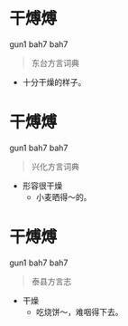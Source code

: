 # 干煿煿
gun1 bah7 bah7
> 东台方言词典
- 十分干燥的样子。

# 干煿煿
gun1 bah7 bah7
> 兴化方言词典
- 形容很干燥
  - 小麦晒得～的。

# 干煿煿
gun1 bah7 bah7
> 泰县方言志
- 干燥
  - 吃烧饼～，难咽得下去。
